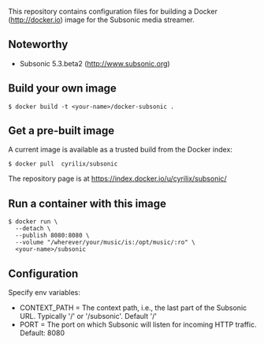 
This repository contains configuration files for building a 
Docker (http://docker.io) image for the Subsonic media streamer.

## Noteworthy

* Subsonic 5.3.beta2 (http://www.subsonic.org)

## Build your own image

```shell
$ docker build -t <your-name>/docker-subsonic .
```

## Get a pre-built image

A current image is available as a trusted build from the Docker index:

```shell
$ docker pull  cyrilix/subsonic
```

The repository page is at
https://index.docker.io/u/cyrilix/subsonic/


## Run a container with this image

```shell
$ docker run \
  --detach \
  --publish 8080:8080 \
  --volume "/wherever/your/music/is:/opt/music/:ro" \
  <your-name>/subsonic

```

## Configuration

Specify env variables:

  * CONTEXT_PATH =  The context path, i.e., the last part of the Subsonic URL. Typically '/' or '/subsonic'. Default '/'
  * PORT = The port on which Subsonic will listen for incoming HTTP traffic. Default: 8080
  
